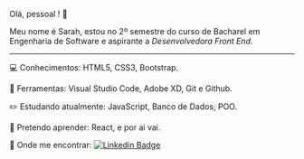 Olá, pessoal ! :wave:

Meu nome é Sarah, estou no 2º semestre do curso de Bacharel em Engenharia de Software e aspirante a *Desenvolvedora Front End*.

------


:computer: ​Conhecimentos: HTML5, CSS3, Bootstrap.


:wrench: ​Ferramentas: Visual Studio Code, Adobe XD, Git e Github.


:pencil2: ​Estudando atualmente: JavaScript, Banco de Dados, POO.


:dart: ​Pretendo aprender: React, e por ai vai.


:speech_balloon: ​Onde me encontrar: [![Linkedin Badge](https://img.shields.io/badge/-LinkedIn-blue?style=flat-square&logo=Linkedin&logoColor=white&link=https://www.linkedin.com/in/sarahsantossilva/)](https://www.linkedin.com/in/sarahsantossilva/)

